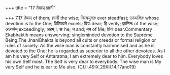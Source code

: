 +++
title = "17 तेषाञ् ज्ञानी"

+++
7.17 तेषाम् of them; ज्ञानी the wise; नित्ययुक्तः ever steadfast;
एकभक्तिः whose devotion is to the One; विशिष्यते excels; प्रियः dear; हि
verily; ज्ञानिनः of the wise; अत्यर्थम् exceedingly; अहम् I; सः he; च
and; मम of Me; प्रियः dear.Commentary Ekabhaktih means unswerving;
singleminded devotion to the Supreme Being.The JnaniBhakta is beyond all
cults or creeds or formal religion or rules of society. As the wise man
is constantly harmonised and as he is devoted to the One; he is regarded
as superior to all the other devotees. As I am his very Self or
Antaratma; I am extremely dear to him. Everybody loves his own Self
most. The Self is very dear to everybody. The wise man is My very Self
and he is ear to Me also. (Cf.II.49IX.29XII.14;17and19)
